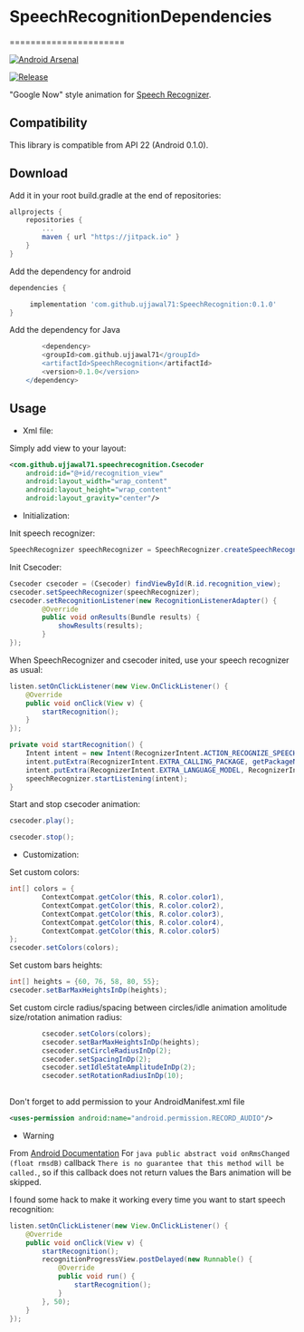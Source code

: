 # SpeechRecognitionDependencies
======================

[![Android Arsenal](https://img.shields.io/badge/Android%20Arsenal-SpeechRecognitionDependencies-brightgreen.svg?style=flat)](http://android-arsenal.com/details/1/3518)

[![Release](https://jitpack.io/v/ujjawal71/SpeechRecognitionDependencies.svg)](https://jitpack.io/#ujjawal71/SpeechRecognitionDependencies)

"Google Now" style animation for [Speech Recognizer][1].



Compatibility
-------------

This library is compatible from API 22 (Android 0.1.0).


Download
--------


Add it in your root build.gradle at the end of repositories:

```groovy
allprojects {
    repositories {
        ...
        maven { url "https://jitpack.io" }
    }
}
```

Add the dependency for android

```groovy
dependencies {

     implementation 'com.github.ujjawal71:SpeechRecognition:0.1.0'
}
```

Add the dependency for Java

```groovy
        <dependency>
	    <groupId>com.github.ujjawal71</groupId>
	    <artifactId>SpeechRecognition</artifactId>
	    <version>0.1.0</version>
	</dependency>
```



Usage
-----

* Xml file:

Simply add view to your layout:

``` xml
<com.github.ujjawal71.speechrecognition.Csecoder
	android:id="@+id/recognition_view"
	android:layout_width="wrap_content"
	android:layout_height="wrap_content"
	android:layout_gravity="center"/>
```
* Initialization:

Init speech recognizer:
``` java
SpeechRecognizer speechRecognizer = SpeechRecognizer.createSpeechRecognizer(context);
```

Init Csecoder:
``` java
Csecoder csecoder = (Csecoder) findViewById(R.id.recognition_view);
csecoder.setSpeechRecognizer(speechRecognizer);
csecoder.setRecognitionListener(new RecognitionListenerAdapter() {
        @Override
        public void onResults(Bundle results) {
	        showResults(results);
        }
});
```

When SpeechRecognizer and csecoder inited, use your speech recognizer as usual:
``` java
listen.setOnClickListener(new View.OnClickListener() {
	@Override
	public void onClick(View v) {
		startRecognition();
	}
});

private void startRecognition() {
	Intent intent = new Intent(RecognizerIntent.ACTION_RECOGNIZE_SPEECH);
	intent.putExtra(RecognizerIntent.EXTRA_CALLING_PACKAGE, getPackageName());
	intent.putExtra(RecognizerIntent.EXTRA_LANGUAGE_MODEL, RecognizerIntent.LANGUAGE_MODEL_FREE_FORM);
	speechRecognizer.startListening(intent);
}
```

Start and stop csecoder animation:
``` java
csecoder.play();

csecoder.stop();
```

* Customization:

Set custom colors: 
``` java
int[] colors = {
		ContextCompat.getColor(this, R.color.color1),
		ContextCompat.getColor(this, R.color.color2),
		ContextCompat.getColor(this, R.color.color3),
		ContextCompat.getColor(this, R.color.color4),
		ContextCompat.getColor(this, R.color.color5)
};
csecoder.setColors(colors);
```

Set custom bars heights: 
``` java
int[] heights = {60, 76, 58, 80, 55};
csecoder.setBarMaxHeightsInDp(heights);
```

Set custom circle radius/spacing between circles/idle animation amolitude size/rotation animation radius: 
``` java
        csecoder.setColors(colors);
        csecoder.setBarMaxHeightsInDp(heights);
        csecoder.setCircleRadiusInDp(2);
        csecoder.setSpacingInDp(2);
        csecoder.setIdleStateAmplitudeInDp(2);
        csecoder.setRotationRadiusInDp(10);
      
```
Don't forget to add permission to your AndroidManifest.xml file
``` xml
<uses-permission android:name="android.permission.RECORD_AUDIO"/>
```


* Warning

From [Android Documentation](http://developer.android.com/reference/android/speech/RecognitionListener.html#onRmsChanged(float))
For ```java public abstract void onRmsChanged (float rmsdB)``` callback ```There is no guarantee that this method will be called.```, 
so if this callback does not return values the Bars animation will be skipped. 

I found some hack to make it working every time you want to start speech recognition:
``` java
listen.setOnClickListener(new View.OnClickListener() {
	@Override
	public void onClick(View v) {
		startRecognition();
		recognitionProgressView.postDelayed(new Runnable() {
			@Override
			public void run() {
				startRecognition();
			}
		}, 50);
	}
});
```



[1]: http://developer.android.com/intl/ru/reference/android/speech/SpeechRecognizer.html

